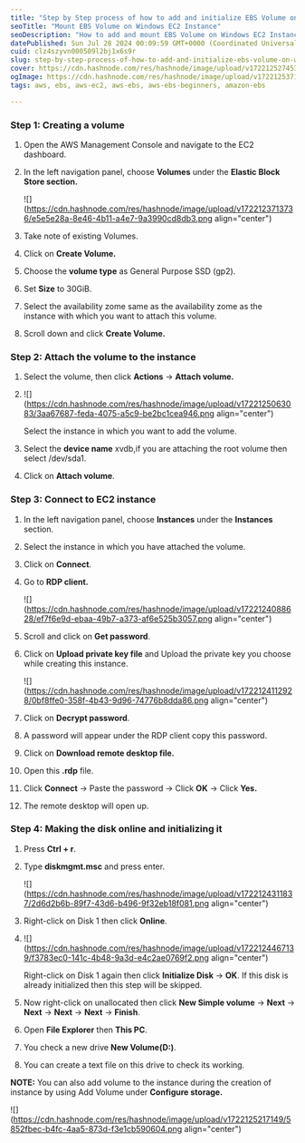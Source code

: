 ```yaml
---
title: "Step by Step process of how to add and initialize EBS Volume on Windows EC2 Instance"
seoTitle: "Mount EBS Volume on Windows EC2 Instance"
seoDescription: "How to add and mount EBS Volume on Windows EC2 Instance step-by-step"
datePublished: Sun Jul 28 2024 00:09:59 GMT+0000 (Coordinated Universal Time)
cuid: clz4szyvn000509l2bj1x6s9r
slug: step-by-step-process-of-how-to-add-and-initialize-ebs-volume-on-windows-ec2-instance
cover: https://cdn.hashnode.com/res/hashnode/image/upload/v1722125274539/23ea165a-47b0-4e89-abf5-170374489817.png
ogImage: https://cdn.hashnode.com/res/hashnode/image/upload/v1722125371811/069f93a6-3f41-422f-9cfc-ea9c04df6d04.png
tags: aws, ebs, aws-ec2, aws-ebs, aws-ebs-beginners, amazon-ebs

---
```


### **Step 1: Creating a volume**

1. Open the AWS Management Console and navigate to the EC2 dashboard.
    
2. In the left navigation panel, choose **Volumes** under the **Elastic Block Store section.**
    
    ![](https://cdn.hashnode.com/res/hashnode/image/upload/v1722123713736/e5e5e28a-8e46-4b11-a4e7-9a3990cd8db3.png align="center")
    
3. Take note of existing Volumes.
    
4. Click on **Create Volume.**
    
5. Choose the **volume type** as General Purpose SSD (gp2).
    
6. Set **Size** to 30GiB.
    
7. Select the availability zome same as the availability zome as the instance with which you want to attach this volume.
    
8. Scroll down and click **Create Volume.**
    

### Step 2: Attach the volume to the instance

1. Select the volume, then click **Actions** -&gt; **Attach volume.**
    
2. ![](https://cdn.hashnode.com/res/hashnode/image/upload/v1722125063083/3aa67687-feda-4075-a5c9-be2bc1cea946.png align="center")
    
    Select the instance in which you want to add the volume.
    
3. Select the **device name** xvdb,if you are attaching the root volume then select /dev/sda1.
    
4. Click on **Attach volume**.
    

### Step 3: Connect to EC2 instance

1. In the left navigation panel, choose **Instances** under the **Instances** section.
    
2. Select the instance in which you have attached the volume.
    
3. Click on **Connect**.
    
4. Go to **RDP client.**
    
    ![](https://cdn.hashnode.com/res/hashnode/image/upload/v1722124088628/ef7f6e9d-ebaa-49b7-a373-af6e525b3057.png align="center")
    
5. Scroll and click on **Get password**.
    
6. Click on **Upload private key file** and Upload the private key you choose while creating this instance.
    
    ![](https://cdn.hashnode.com/res/hashnode/image/upload/v1722124112928/0bf8ffe0-358f-4b43-9d96-74776b8dda86.png align="center")
    
7. Click on **Decrypt password**.
    
8. A password will appear under the RDP client copy this password.
    
9. Click on **Download remote desktop file.**
    
10. Open this **.rdp** file.
    
11. Click **Connect** -&gt; Paste the password -&gt; Click **OK** -&gt; Click **Yes.**
    
12. The remote desktop will open up.
    

### Step 4: Making the disk online and initializing it

1. Press **Ctrl + r**.
    
2. Type **diskmgmt.msc** and press enter.
    
    ![](https://cdn.hashnode.com/res/hashnode/image/upload/v1722124311837/2d6d2b6b-89f7-43d6-b496-9f32eb18f081.png align="center")
    
3. Right-click on Disk 1 then click **Online**.
    
4. ![](https://cdn.hashnode.com/res/hashnode/image/upload/v1722124467139/f3783ec0-141c-4b48-9a3d-e4c2ae0769f2.png align="center")
    
    Right-click on Disk 1 again then click **Initialize Disk** -&gt; **OK**. If this disk is already initialized then this step will be skipped.
    
5. Now right-click on unallocated then click **New Simple volume** -&gt; **Next** -&gt; **Next** -&gt; **Next** -&gt; **Next** -&gt; **Finish**.
    
6. Open **File Explorer** then **This PC**.
    
7. You check a new drive **New Volume(D:)**.
    
8. You can create a text file on this drive to check its working.
    

**NOTE:** You can also add volume to the instance during the creation of instance by using Add Volume under **Configure storage.**

![](https://cdn.hashnode.com/res/hashnode/image/upload/v1722125217149/5852fbec-b4fc-4aa5-873d-f3e1cb590604.png align="center")